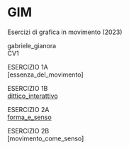 # GIM
Esercizi di grafica in movimento (2023) 

gabriele_gianora  
CV1

ESERCIZIO 1A  
[essenza_del_movimento]

ESERCIZIO 1B  
[dittico_interattivo](Esercizio_1B/indexD.html)

ESERCIZIO 2A  
[forma_e_senso](Esercizio_2A/index.html)

ESERCIZIO 2B  
[movimento_come_senso]
